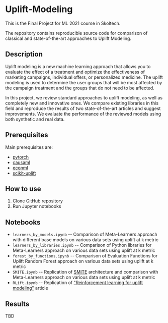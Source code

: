# Uplift-Modeling

This is the Final Project for ML 2021 course in Skoltech. 

The repository contains reproducible source code for comparison of classical and state-of-the-art approaches to Uplift Modeling.

## Description

Uplift modeling is a new machine learning approach that allows you to evaluate the effect of a treatment and optimize the effectiveness of marketing campaigns, individual offers, or personalized medicine. The uplift modeling is used to determine the user groups that will be most affected by the campaign treatment and the groups that do not need to be affected.

In this project, we review standard approaches to uplift modeling, as well as completely new and innovative ones. We compare existing libraries in this field and reproduce the results of two state-of-the-art articles and suggest improvements. We evaluate the performance of the reviewed models using both synthetic and real data.

## Prerequisites

Main prerequisites are:

- [pytorch](http://pytorch.org/)
- [causaml](https://github.com/uber/causalml)
- [econml](https://github.com/microsoft/EconML)
- [scikit-uplift](https://github.com/maks-sh/scikit-uplift)

## How to use

1. Clone GitHub repository
2. Run Jupyter notebooks

## Notebooks

- `learners_by_models.ipynb` -- Comparison of Meta-Learners approach with different base models on various data sets using uplift at k metric
- `learners_by_libraries.ipynb` -- Comparison of Python libraries for Meta-Learners approach
on various data sets using uplift at k metric
- `forest_by_functions.ipynb` -- Comparison of Evaluation Functions for Uplift Random
Forest approach on various data sets using uplift at k metric
- `SMITE.ipynb` -- Replication of [SMITE](https://arxiv.org/abs/2011.00041) architecture and comparison with Meta-Learners approach on various data sets using uplift at k metric
- `RLift.ipynb` -- Replication of ["Reinforcement learning for uplift modeling"](https://arxiv.org/abs/1811.10158) article

## Results

TBD